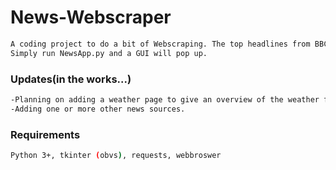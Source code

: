 # News-Webscraper
```bash
A coding project to do a bit of Webscraping. The top headlines from BBC news (www.bbc.co.uk/news) are displayed in a tkinter GUI as a hyperlink. 
Simply run NewsApp.py and a GUI will pop up.
```
### Updates(in the works...)
```bash  
-Planning on adding a weather page to give an overview of the weather for the day. 
-Adding one or more other news sources.
```

### Requirements 
```bash
Python 3+, tkinter (obvs), requests, webbroswer
```
